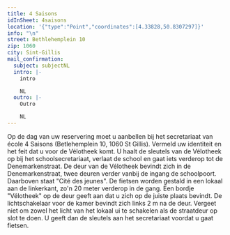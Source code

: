 ```yaml
---
title: 4 Saisons
idInSheet: 4saisons
location: '{"type":"Point","coordinates":[4.33828,50.8307297]}'
info: "\n"
street: Bethlehemplein 10
zip: 1060
city: Sint-Gillis
mail_confirmation:
  subject: subjectNL
  intro: |-
    intro

    NL
  outro: |-
    Outro

    NL
---
```

Op de dag van uw reservering moet u aanbellen bij het secretariaat van école 4 Saisons (Betlehemplein 10, 1060 St Gillis). Vermeld uw identiteit en het feit dat u voor de Vélotheek komt. U haalt de sleutels van de Vélotheek op bij het schoolsecretariaat, verlaat de school en gaat iets verderop tot de Denemarkenstraat. De deur van de Vélotheek bevindt zich in de Denemarkenstraat, twee deuren verder vanbij de ingang de schoolpoort. Daarboven staat "Cité des jeunes". De fietsen worden gestald in een lokaal aan de linkerkant, zo'n 20 meter verderop in de gang. Een bordje "Vélotheek" op de deur geeft aan dat u zich op de juiste plaats bevindt. De lichtschakelaar voor de kamer bevindt zich links 2 m na de deur. Vergeet niet om zowel het licht van het lokaal ui te schakelen als de straatdeur op slot te doen. U geeft dan de sleutels aan het secretariaat voordat u gaat fietsen.